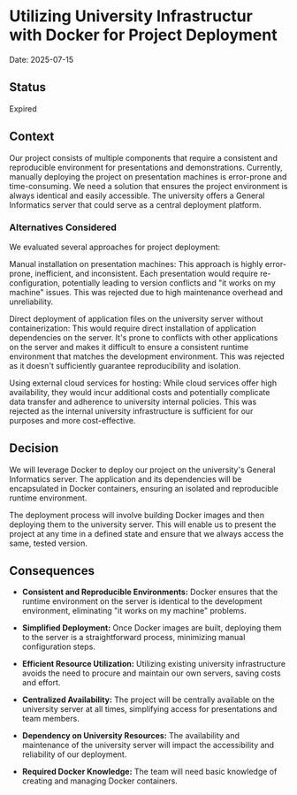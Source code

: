 # Utilizing University Infrastructur with Docker for Project Deployment

Date: 2025-07-15

## Status

Expired

## Context

Our project consists of multiple components that require a consistent and reproducible environment for presentations and demonstrations. Currently, manually deploying the project on presentation machines is error-prone and time-consuming. We need a solution that ensures the project environment is always identical and easily accessible. The university offers a General Informatics server that could serve as a central deployment platform.

### Alternatives Considered

We evaluated several approaches for project deployment:

Manual installation on presentation machines: This approach is highly error-prone, inefficient, and inconsistent. Each presentation would require re-configuration, potentially leading to version conflicts and "it works on my machine" issues. This was rejected due to high maintenance overhead and unreliability.

Direct deployment of application files on the university server without containerization: This would require direct installation of application dependencies on the server. It's prone to conflicts with other applications on the server and makes it difficult to ensure a consistent runtime environment that matches the development environment. This was rejected as it doesn't sufficiently guarantee reproducibility and isolation.

Using external cloud services for hosting: While cloud services offer high availability, they would incur additional costs and potentially complicate data transfer and adherence to university internal policies. This was rejected as the internal university infrastructure is sufficient for our purposes and more cost-effective.

## Decision

We will leverage Docker to deploy our project on the university's General Informatics server. The application and its dependencies will be encapsulated in Docker containers, ensuring an isolated and reproducible runtime environment.

The deployment process will involve building Docker images and then deploying them to the university server. This will enable us to present the project at any time in a defined state and ensure that we always access the same, tested version.

## Consequences

* **Consistent and Reproducible Environments:** Docker ensures that the runtime environment on the server is identical to the development environment, eliminating "it works on my machine" problems.

* **Simplified Deployment:** Once Docker images are built, deploying them to the server is a straightforward process, minimizing manual configuration steps.

* **Efficient Resource Utilization:** Utilizing existing university infrastructure avoids the need to procure and maintain our own servers, saving costs and effort.

* **Centralized Availability:** The project will be centrally available on the university server at all times, simplifying access for presentations and team members.

* **Dependency on University Resources:** The availability and maintenance of the university server will impact the accessibility and reliability of our deployment.

* **Required Docker Knowledge:** The team will need basic knowledge of creating and managing Docker containers.
